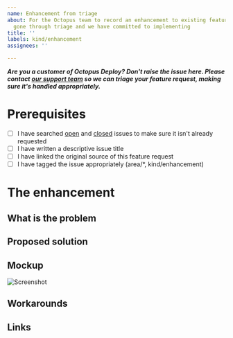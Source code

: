 ```yaml
---
name: Enhancement from triage
about: For the Octopus team to record an enhancement to existing features which has
  gone through triage and we have committed to implementing
title: ''
labels: kind/enhancement
assignees: ''

---
```


**_Are you a customer of Octopus Deploy? Don't raise the issue here. Please contact [our support team](https://octopus.com/support) so we can triage your feature request, making sure it's handled appropriately._**

# Prerequisites

- [ ] I have searched [open](https://github.com/OctopusDeploy/Issues/issues) and [closed](https://github.com/OctopusDeploy/Issues/issues?utf8=%E2%9C%93&q=is%3Aissue+is%3Aclosed) issues to make sure it isn't already requested
- [ ] I have written a descriptive issue title
- [ ] I have linked the original source of this feature request
- [ ] I have tagged the issue appropriately (area/*, kind/enhancement)

# The enhancement

## What is the problem
<!-- A clear and concise of the underying problem this enhancement is soving. e.g. The user can't access the fileshares used in offline drops -->

## Proposed solution
<!-- A clear and concise description of what the enhancement is. e.g. Enable Offline Drop Targets to publish the results as a deployment Artifact instead of just writing to disk. -->


## Mockup

<!-- If applicable, add a mockup to help explain the proposed enhancement. -->

![Screenshot](https://www.fillmurray.com/620/300)

## Workarounds

<!-- Take some time to think about some viable workarounds while this enhancement is added in case a customer cannot update quickly. -->

## Links

<!-- Add links to other issues, UserVoice suggestions, or customer reports of the same feature request. This will help us get back in touch with them when the enhancement is shipped. -->
